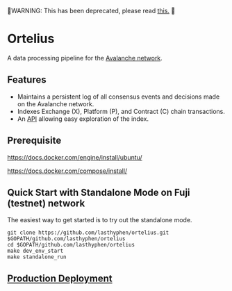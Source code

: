 🔴WARNING: This has been deprecated, please read [this.](https://docs.djtx.network/build/tools/deprecating-ortelius) 🔴

# Ortelius

A data processing pipeline for the [Avalanche network](https://djtx.network).

## Features

- Maintains a persistent log of all consensus events and decisions made on the Avalanche network.
- Indexes Exchange (X), Platform (P), and Contract (C) chain transactions.
- An [API](https://docs.djtx.network/build/tools/ortelius) allowing easy exploration of the index.

## Prerequisite

https://docs.docker.com/engine/install/ubuntu/

https://docs.docker.com/compose/install/

## Quick Start with Standalone Mode on Fuji (testnet) network

The easiest way to get started is to try out the standalone mode.

```shell script
git clone https://github.com/lasthyphen/ortelius.git $GOPATH/github.com/lasthyphen/ortelius
cd $GOPATH/github.com/lasthyphen/ortelius
make dev_env_start
make standalone_run
```

## [Production Deployment](docs/deployment.md)

